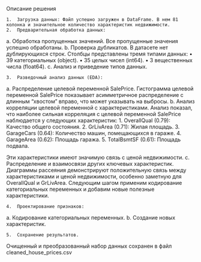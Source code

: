 Описание решения

	1.	Загрузка данных: Файл успешно загружен в DataFrame. В нем 81 колонка и значительное количество характеристик недвижимости.
	2.	Предварительная обработка данных:
a. Обработка пропущенных значений.
Все пропущенные значения успешно обработаны.
b. Проверка дубликатов.
В датасете нет дублирующихся строк. Столбцы представлены тремя типами данных:
	•	39 категориальных (object).
	•	35 целых чисел (int64).
	•	3 вещественных числа (float64).
c. Анализ и приведение типов данных.

	3.	Разведочный анализ данных (EDA):
a. Распределение целевой переменной SalePrice.
Гистограмма целевой переменной SalePrice показывает асимметричное распределение с длинным “хвостом” вправо, что может указывать на выбросы.
b. Анализ корреляции целевой переменной с характеристиками.
Анализ показал, что наиболее сильная корреляция с целевой переменной SalePrice наблюдается у следующих характеристик:
	1.	OverallQual (0.79): Качество общего состояния.
	2.	GrLivArea (0.71): Жилая площадь.
	3.	GarageCars (0.64): Количество машин, помещающихся в гараже.
	4.	GarageArea (0.62): Площадь гаража.
	5.	TotalBsmtSF (0.61): Площадь подвала.

Эти характеристики имеют значимую связь с ценой недвижимости. 
c. Распределение и взаимосвязи других ключевых характеристик.
Диаграммы рассеяния демонстрируют положительную связь между характеристиками и ценой недвижимости, особенно заметную для OverallQual и GrLivArea. Следующим шагом применим кодирование категориальных переменных и добавим новые полезные характеристики.

	4.	Проектирование признаков:
a. Кодирование категориальных переменных.
b. Создание новых характеристик.

	5.	Сохранение результатов.
Очищенный и преобразованный набор данных сохранен в файл cleaned_house_prices.csv

